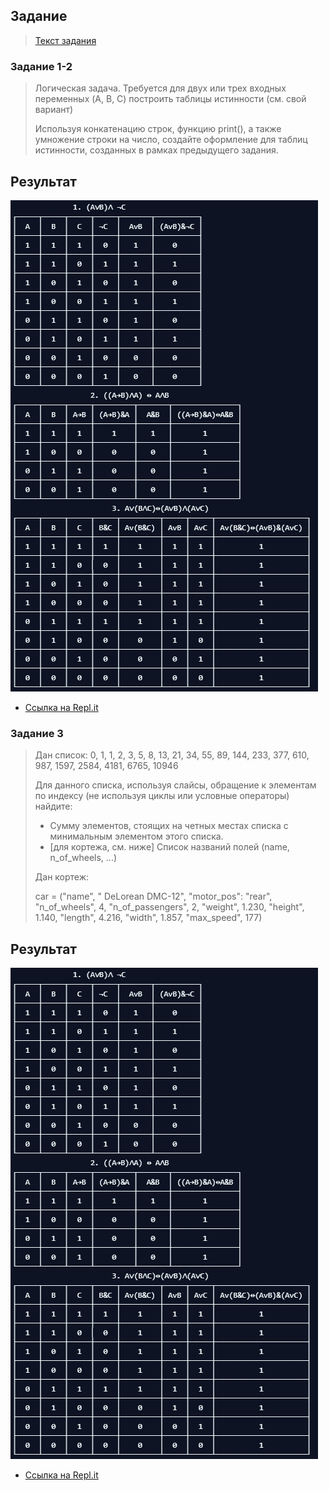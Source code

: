 ## Задание
>  [Текст задания](https://moodle.herzen.spb.ru/pluginfile.php/132109/mod_resource/content/4/Practice-2.html)

### Задание 1-2
> Логическая задача. Требуется для двух или трех входных переменных (A, B, C) построить таблицы истинности (см. свой вариант)
>
> Используя конкатенацию строк, функцию print(), а также умножение строки на число, создайте оформление для таблиц истинности, созданных в рамках предыдущего задания.

## Результат 
![Результат](image/sm2.png)
+ [Ссылка на Repl.it](https://repl.it/@ArthurMozart/Tabl)

### Задание 3
> Дан список: 0, 1, 1, 2, 3, 5, 8, 13, 21, 34, 55, 89, 144, 233, 377, 610, 987, 1597, 2584, 4181, 6765, 10946
>
> Для данного списка, используя слайсы, обращение к элементам по индексу (не используя циклы или условные операторы) найдите:
> + Сумму элементов, стоящих на четных местах списка с минимальным элементом этого списка.
> + [для кортежа, см. ниже] Список названий полей (name, n_of_wheels, ...)
> 
> Дан кортеж:
>
> car = ("name", " DeLorean DMC-12", "motor_pos": "rear", "n_of_wheels", 4, "n_of_passengers", 2, "weight", 1.230, "height", 1.140, "length", 4.216, "width", 1.857, "max_speed", 177)

## Результат
![Результат](image/sm2.png)
+ [Ссылка на Repl.it](https://repl.it/@ArthurMozart/Slas1)

